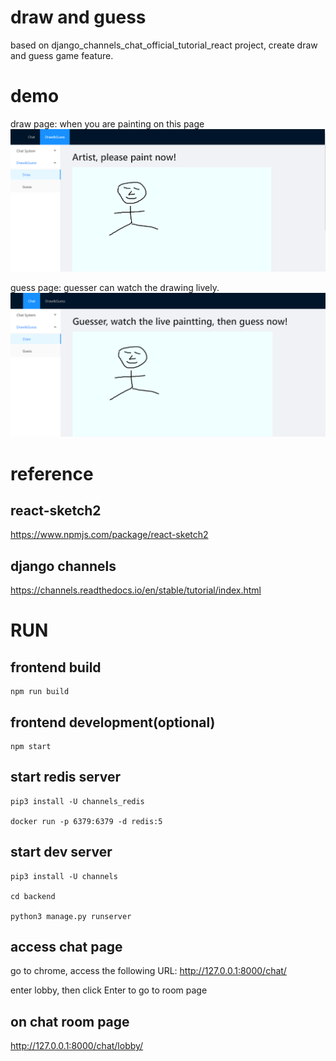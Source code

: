 # draw and guess
based on django_channels_chat_official_tutorial_react project,
create draw and guess game feature.

# demo
draw page: when you are painting on this page
![avatar](./demo/draw.png)

guess page: guesser can watch the drawing lively.
![avatar](./demo/guess.png)

# reference
## react-sketch2
https://www.npmjs.com/package/react-sketch2

## django channels
https://channels.readthedocs.io/en/stable/tutorial/index.html


# RUN

## frontend build

```
npm run build
```

## frontend development(optional)

```
npm start
```


## start redis server

```
pip3 install -U channels_redis

docker run -p 6379:6379 -d redis:5
```

## start dev server
```
pip3 install -U channels

cd backend

python3 manage.py runserver
```

## access chat page
go to chrome, access the following URL:
http://127.0.0.1:8000/chat/

enter lobby, then click Enter to go to room page

## on chat room page
http://127.0.0.1:8000/chat/lobby/





